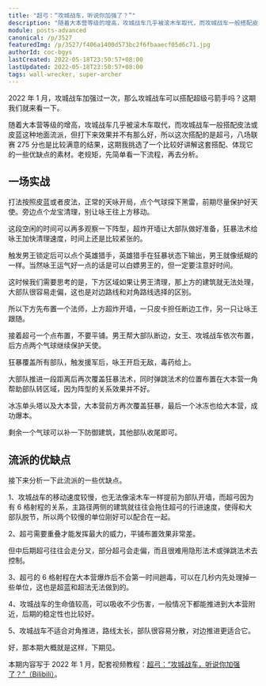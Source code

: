 ```yaml
---
title: "超弓：“攻城战车，听说你加强了？”"
description: "随着大本营等级的增高，攻城战车几乎被滚木车取代，而攻城战车一般搭配皮法或皮蓝这种地面流派，但打下来效果并不有那么好，所以这次搭配的是超弓，八场联赛 275 分也是比较满意的结果，这期我挑选了一个比较好讲解这套搭配、体现它的一些优缺点的素材。老规矩，先简单看一下流程，再去分析。"
module: posts-advanced
canonical: /p/3527
featuredImg: /p/3527/f406a1400d573bc2f6fbaaecf05d6c71.jpg
authorId: coc-bgys
lastCreated: 2022-05-18T23:50:57+08:00
lastUpdated: 2022-05-18T23:50:57+08:00
tags: wall-wrecker, super-archer
---
```


2022 年 1 月，攻城战车加强过一次，那么攻城战车可以搭配超级弓箭手吗？这期我们就来看一下。

随着大本营等级的增高，攻城战车几乎被滚木车取代，而攻城战车一般搭配皮法或皮蓝这种地面流派，但打下来效果并不有那么好，所以这次搭配的是超弓，八场联赛 275 分也是比较满意的结果，这期我挑选了一个比较好讲解这套搭配、体现它的一些优缺点的素材。老规矩，先简单看一下流程，再去分析。

## 一场实战

<Pic src="/p/3527/e05b3eb184195899487c912bde1a30fd.jpg" width="1161" height="688" caption="本期我们使用天咏皮弓流派" alt="8 超弓，3 哥布林，3 超炸，5 气球，3 法师，5 天使，2 皮卡，1 龙宝，2 苍蝇，1 猎手，3 狂暴，1 弹跳，2 冰冻，1 毒药，攻城车。援兵：2 雪怪，1 武神，1 弓箭，1 狂暴，1 冰冻。" />
<Pic src="/p/3527/25ba62d649c69b3770b2d31d220a8cc5.jpg" width="1255" height="697" caption="本期要打的阵型" alt="" />

打法按照皮蓝或者皮法，正常的天咏开局，点个气球探下黑雷，前期尽量保护好天使。旁边点个龙宝清理，别让咏王往上方移动。

<Pic src="/p/3527/5e993f0ef04731c6cb5366ed9a860683.jpg" width="623" height="510" alt="" />

这段空闲的时间可以再多观察一下阵型，超炸开墙让大部队做好准备，狂暴法术给咏王加快清理速度，时间上还是比较紧张的。

<Pic src="/p/3527/a267aaa849b7befe4ad572a294fd992f.jpg" width="558" height="464" alt="" />

触发男王锁定后可以点个英雄猎手，英雄猎手在狂暴状态下输出，男王就像纸糊的一样。当然咏王运气好一点的话是可以白嫖男王的，但一定要注意好时间。

<Pic src="/p/3527/c88480264a33d1300b89ecd404bfac53.jpg" width="391" height="334" alt="" />

这时候我们需要思考的是，下方区域如果让男王清理，那上方的建筑就无法处理，大部队很容易走偏，这也是对边路线和对角路线选择的区别。

<Pic src="/p/3527/f406a1400d573bc2f6fbaaecf05d6c71.jpg" width="1252" height="589" alt="" />
<Pic src="/p/3527/c70f56f6ef24c542b393f3a1d1446a02.jpg" width="1251" height="590" alt="" />

所以下方先布置一个法师，上方超炸开墙，一只皮卡担任断边工作，另一只让咏王跟随。

<Pic src="/p/3527/54c3391ead1ca9119c2f1a2bb8dbf2e1.jpg" width="776" height="538" alt="" />

接着超弓一个点布置，不要平铺。男王帮大部队断边，女王、攻城战车依次布置，后方点两个气球继续保护天使。

<Pic src="/p/3527/f0b8c1ab3d38e6c0165a9371c2bf025d.jpg" width="773" height="483" alt="" />

狂暴覆盖所有部队，触发援军后，咏王开启无敌，毒药给上。

<Pic src="/p/3527/8182a8cf18a321501525c4891d4b5a8c.jpg" width="887" height="585" alt="" />

大部队推进一段距离后再次覆盖狂暴法术，同时弹跳法术的位置布置在大本营一角帮助部队转区域，因为阵型的关系效果并不好。

<Pic src="/p/3527/58e21fae3f802b5a6ff3199267b8d182.jpg" width="748" height="572" alt="" />

冰冻单头塔以及大本营，大本营前方再次覆盖狂暴，最后一个冰冻也给大本营，成功爆本。

<Pic src="/p/3527/bbeaf4b92a784add8102aa38ba5ce120.jpg" width="806" height="573" alt="" />

剩余一个气球可以补一下防御建筑，其他部队收尾即可。

<Pic src="/p/3527/189f4dcaf83e5d9fe1bafe48a1ca674e.jpg" width="761" height="579" alt="" />

## 流派的优缺点

接下来分析一下此流派的一些优缺点。

1、攻城战车的移动速度较慢，也无法像滚木车一样提前为部队开墙，而超弓因为有 6 格射程的关系，主路径两侧的建筑就往往会拖住超弓的行进速度，使得和大部队脱节，所以两个较慢的单位刚好可以配合在一起。

<Pic src="/p/3527/dd80ff67b21d83baad01a83bb19efc71.jpg" width="1250" height="707" alt="" />

2、超弓需要重叠才能发挥最大的威力，平铺布置效果非常差。

<Pic src="/p/3527/7eb029fea6de2d54171ccbef6257af5f.jpg" width="760" height="626" alt="" />

但中后期超弓往往会走分叉，部分超弓会走偏，而且很难用隐形法术或弹跳法术去控制。

<Pic src="/p/3527/1c50d86a4ab74731efbe276e62dfb5f9.jpg" width="1248" height="702" alt="" />

3、超弓的 6 格射程在大本营爆炸后不会第一时间趟毒，可以在几秒内先处理掉一些单位，这也是超蓝和超法无法做到的。

<Pic src="/p/3527/f677ed14a5994d6a4df83761e14252e2.jpg" width="1000" height="703" alt="" />

4、攻城战车的生命值较高，可以吸收不少伤害，一般情况下都能推进到大本营附近，后期的稳定性也比较好。

<Pic src="/p/3527/69a3965f5ed1408c6603e90840a20129.jpg" width="1249" height="693" alt="" />

5、攻城战车不适合对角推进，路线太长，部队很容易分散，对边推进更适合它。

<Pic src="/p/3527/9d40fa3eabbaca3ea638656f5cd91cac.jpg" width="1234" height="709" alt="" />

好，那本期大概就是这样，下期见。

<PostCopyright>

本期内容写于 2022 年 1 月，配套视频教程：[超弓：“攻城战车，听说你加强了？”（Bilibili）](https://www.bilibili.com/video/BV1v34y1i7fJ)。

</PostCopyright>